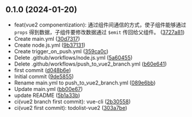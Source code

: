 ## 0.1.0 (2024-01-20)

* feat(vue2 componentization): 通过组件间通信的方式，使子组件能够通过 `props` 得到数据，子组件要修改数据通过 `$emit` 传回给父组件。 ([3727a81](https://github.com/shiori2024/todolist/commit/3727a81))
* Create main.yml ([30d7317](https://github.com/shiori2024/todolist/commit/30d7317))
* Create node.js.yml ([9b37131](https://github.com/shiori2024/todolist/commit/9b37131))
* Create trigger_on_push.yml ([359ca0c](https://github.com/shiori2024/todolist/commit/359ca0c))
* Delete .github/workflows/node.js.yml ([5a60455](https://github.com/shiori2024/todolist/commit/5a60455))
* Delete .github/workflows/push_to_vue2_branch.yml ([b60e641](https://github.com/shiori2024/todolist/commit/b60e641))
* first commit ([d048b6e](https://github.com/shiori2024/todolist/commit/d048b6e))
* Initial commit ([9de5855](https://github.com/shiori2024/todolist/commit/9de5855))
* Rename main.yml to push_to_vue2_branch.yml ([089e6bb](https://github.com/shiori2024/todolist/commit/089e6bb))
* Update main.yml ([bb00e67](https://github.com/shiori2024/todolist/commit/bb00e67))
* update README ([5b1a33b](https://github.com/shiori2024/todolist/commit/5b1a33b))
* ci(vue2 branch first commit): vue-cli ([2b30558](https://github.com/shiori2024/todolist/commit/2b30558))
* ci(vue2 first commit): todolist-vue2 ([303a7be](https://github.com/shiori2024/todolist/commit/303a7be))



